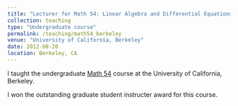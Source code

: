 ```yaml
---
title: "Lecturer for Math 54: Linear Algebra and Differential Equations, University of California, Berkeley"
collection: teaching
type: "Undergraduate course"
permalink: /teaching/math54_berkeley
venue: "University of California, Berkeley"
date: 2012-08-20
location: Berkeley, CA
---
```


I taught the undergraduate [Math 54](https://math.berkeley.edu/courses/choosing/lowerdivcourses/math54) course at the University of California, Berkeley.

I won the outstanding graduate student instructer award for this course.
